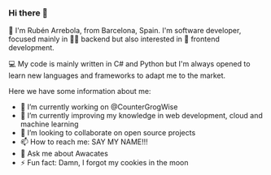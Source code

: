 ### Hi there 👋

:microphone: I'm Rubén Arrebola, from Barcelona, Spain. I'm software developer, focused mainly in :underage::volcano:  backend  but also interested in :rose:  frontend development.

:computer: My code is mainly written in C# and Python but I'm always opened to learn new languages and frameworks to adapt me to the market. 

Here we have some information about me:
- 🔭 I’m currently working on @CounterGrogWise
- 🌱 I’m currently improving my knowledge in web development, cloud and machine learning
- 👯 I’m looking to collaborate on open source projects
- 📫 How to reach me: SAY MY NAME!!!
- 💬 Ask me about Awacates
- ⚡ Fun fact: Damn, I forgot my cookies in the moon

<!--
**ruben69695/ruben69695** is a ✨ _special_ ✨ repository because its `README.md` (this file) appears on your GitHub profile.

Here are some ideas to get you started:

- 🔭 I’m currently working on ...
- 🌱 I’m currently learning ...
- 👯 I’m looking to collaborate on ...
- 🤔 I’m looking for help with ...
- 💬 Ask me about ...
- 📫 How to reach me: ...
- 😄 Pronouns: ...
- ⚡ Fun fact: ...
-->
